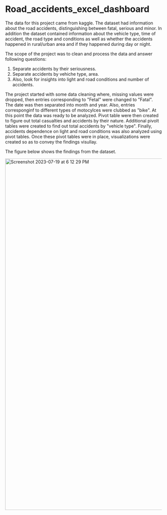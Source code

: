 # Road_accidents_excel_dashboard
The data for this project came from kaggle. The dataset had information about the road accidents, distinguishing between fatal, serious and minor. In addition the dataset contained information about the vehicle type, time of accident, the road type and conditions as well as whether the accidents happened in rural/urban area and if they happened during day or night.

The scope of the project was to clean and process the data and answer following questions:
1) Separate accidents by their seriousness.
2) Separate accidents by vehiche type, area.
3) Also, look for insights into light and road conditions and number of accidents.

The project started with some data cleaning where, missing values were dropped, then entries corresponding to "Fetal" were changed to "Fatal". The date was then separated into month and year. Also, entries corresponginf to different types of motocylces were clubbed as "bike". At this point the data was ready to be analyzed. Pivot table were then created to figure out total casualties and accidents by their nature. Additional pivolt tables were created to find out total accidents by "vehicle type". Finally, accidents dependence on light and road conditions was also analyzed using pivot tables. Once these pivot tables were in place, visualizations were created so as to convey the findings visullay.

The figure below shows the findings from the dataset.

<img width="1129" alt="Screenshot 2023-07-19 at 6 12 29 PM" src="https://github.com/mayank8893/Road_accidents_excel_dashboard/assets/69361645/3564133b-e2fe-40ab-a524-98d9d2ba8547">
